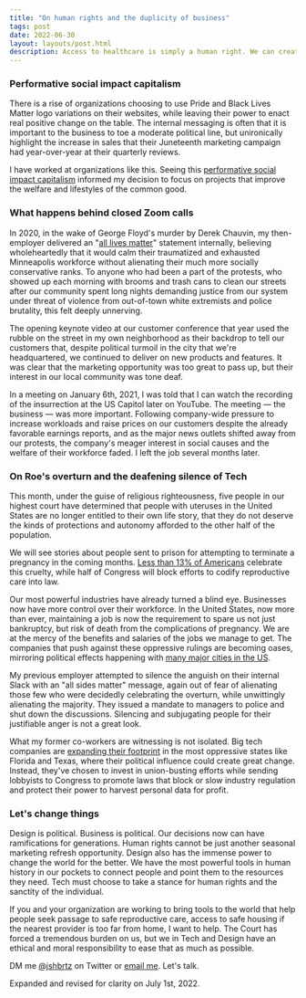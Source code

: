 ```yaml
---
title: "On human rights and the duplicity of business"
tags: post
date: 2022-06-30
layout: layouts/post.html
description: Access to healthcare is simply a human right. We can create the tools for positive change.
---
```


### Performative social impact capitalism
There is a rise of organizations choosing to use Pride and Black Lives Matter logo variations on their websites, while leaving their power to enact real positive change on the table. The internal messaging is often that it is important to the business to toe a moderate political line, but unironically highlight the increase in sales that their Juneteenth marketing campaign had year-over-year at their quarterly reviews.

I have worked at organizations like this. Seeing this <a href="https://www.mcgilldaily.com/2018/10/feminism-is-on-brand/">performative social impact capitalism</a> informed my decision to focus on projects that improve the welfare and lifestyles of the common good.

### What happens behind closed Zoom calls
In 2020, in the wake of George Floyd's murder by Derek Chauvin, my then-employer delivered an "<a href="https://www.vox.com/2016/7/11/12136140/black-all-lives-matter">all lives matter</a>" statement internally, believing wholeheartedly that it would calm their traumatized and exhausted Minneapolis workforce without alienating their much more socially conservative ranks. To anyone who had been a part of the protests, who showed up each morning with brooms and trash cans to clean our streets after our community spent long nights demanding justice from our system under threat of violence from out-of-town white extremists and police brutality, this felt deeply unnerving.

The opening keynote video at our customer conference that year used the rubble on the street in my own neighborhood as their backdrop to tell our customers that, despite political turmoil in the city that we're headquartered, we continued to deliver on new products and features. It was clear that the marketing opportunity was too great to pass up, but their interest in our local community was tone deaf.

In a meeting on January 6th, 2021, I was told that I can watch the recording of the insurrection at the US Capitol later on YouTube. The meeting &#8212; the business &#8212; was more important. Following company-wide pressure to increase workloads and raise prices on our customers despite the already favorable earnings reports, and as the major news outlets shifted away from our protests, the company's meager interest in social causes and the welfare of their workforce faded. I left the job several months later.

### On Roe's overturn and the deafening silence of Tech
This month, under the guise of religious righteousness, five people in our highest court have determined that people with uteruses in the United States are no longer entitled to their own life story, that they do not deserve the kinds of protections and autonomy afforded to the other half of the population.

We will see stories about people sent to prison for attempting to terminate a pregnancy in the coming months. <a href="https://news.gallup.com/poll/1576/abortion.aspx">Less than 13% of Americans</a> celebrate this cruelty, while half of Congress will block efforts to codify reproductive care into law.

Our most powerful industries have already turned a blind eye. Businesses now have more control over their workforce. In the United States, now more than ever, maintaining a job is now the requirement to spare us not just bankruptcy, but risk of death from the complications of pregnancy. We are at the mercy of the benefits and salaries of the jobs we manage to get. The companies that push against these oppressive rulings are becoming oases, mirroring political effects happening with <a href="https://www.facingsouth.org/2015/11/urban-oasis-democrats-lead-souths-major-cities">many major cities in the US</a>.

My previous employer attempted to silence the anguish on their internal Slack with an "all sides matter" message, again out of fear of alienating those few who were decidedly celebrating the overturn, while unwittingly alienating the majority. They issued a mandate to managers to police and shut down the discussions. Silencing and subjugating people for their justifiable anger is not a great look.

What my former co-workers are witnessing is not isolated. Big tech companies are <a href="https://www.theverge.com/2022/6/30/23189810/abortion-rights-activism-big-tech-employees">expanding their footprint</a> in the most oppressive states like Florida and Texas, where their political influence could create great change. Instead, they've chosen to invest in union-busting efforts while sending lobbyists to Congress to promote laws that block or slow industry regulation and protect their power to harvest personal data for profit.

### Let's change things
Design is political. Business is political. Our decisions now can have ramifications for generations. <span class="highlight">Human rights cannot be just another seasonal marketing refresh opportunity.</span> Design also has the immense power to change the world for the better. We have the most powerful tools in human history in our pockets to connect people and point them to the resources they need. Tech must choose to take a stance for human rights and the sanctity of the individual.

If you and your organization are working to bring tools to the world that help people seek passage to safe reproductive care, access to safe housing if the nearest provider is too far from home, I want to help. The Court has forced a tremendous burden on us, but we in Tech and Design have an ethical and moral responsibility to ease that as much as possible.

DM me <a href="https://www.twitter.com/jshbrtz">@jshbrtz</a> on Twitter or <a href="{{ site.email }}">email me</a>. Let's talk.

<span class="subnote">Expanded and revised for clarity on July 1st, 2022.</span>